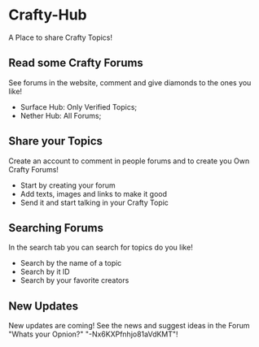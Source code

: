 # Crafty-Hub
  A Place to share Crafty Topics!
## Read some Crafty Forums
  See forums in the website, comment and give diamonds to the ones you like!
  - Surface Hub: Only Verified Topics;
  - Nether Hub: All Forums;
## Share your Topics
  Create an account to comment in people forums and to create you Own Crafty Forums!
  - Start by creating your forum
  - Add texts, images and links to make it good
  - Send it and start talking in your Crafty Topic
## Searching Forums
  In the search tab you can search for topics do you like!
  - Search by the name of a topic
  - Search by it ID
  - Search by your favorite creators
## New Updates
  New updates are coming! See the news and suggest ideas in the Forum "Whats your Opnion?" "-Nx6KXPfnhjo81aVdKMT"!
